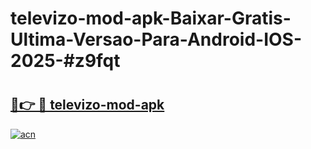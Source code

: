 # televizo-mod-apk-Baixar-Gratis-Ultima-Versao-Para-Android-IOS-2025-#z9fqt

# <h2><a href="https://ainizakaria.my?title=televizo-mod-apk&ref=22M">🔗👉 🔴 televizo-mod-apk</a></h2>

[![acn](https://github.com/user-attachments/assets/0f9c940e-d8b0-45ae-aac7-cd30a18b3e1c)](https://ainizakaria.my?title=televizo-mod-apk&ref=22M)

